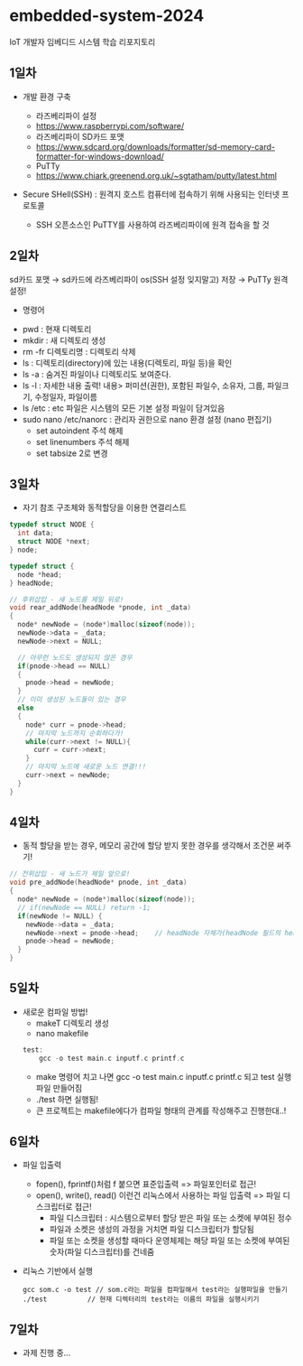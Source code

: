 # embedded-system-2024
IoT 개발자 임베디드 시스템 학습 리포지토리

## 1일차
- 개발 환경 구축
	- 라즈베리파이 설정
	- https://www.raspberrypi.com/software/
	- 라즈베리파이 SD카드 포맷
	- https://www.sdcard.org/downloads/formatter/sd-memory-card-formatter-for-windows-download/
	- PuTTy
	- https://www.chiark.greenend.org.uk/~sgtatham/putty/latest.html
	
- Secure SHell(SSH) : 원격지 호스트 컴퓨터에 접속하기 위해 사용되는 인터넷 프로토콜
	- SSH 오픈소스인 PuTTY를 사용하여 라즈베리파이에 원격 접속을 할 것
	
## 2일차
sd카드 포맷 → sd카드에 라즈베리파이 os(SSH 설정 잊지말고) 저장 → PuTTy 원격 설정!

* 명령어
- pwd : 현재 디렉토리
- mkdir : 새 디렉토리 생성
- rm -fr 디렉토리명 : 디렉토리 삭제
- ls : 디렉토리(directory)에 있는 내용(디렉토리, 파일 등)을 확인
- ls -a : 숨겨진 파일이나 디렉토리도 보여준다.
- ls -l : 자세한 내용 출력! 내용> 퍼미션(권한), 포함된 파일수, 소유자, 그룹, 파일크기, 수정일자, 파일이름
- ls /etc : etc 파일은 시스템의 모든 기본 설정 파일이 담겨있음
- sudo nano /etc/nanorc : 관리자 권한으로 nano 환경 설정 (nano 편집기)
	- set autoindent 주석 해제
	- set linenumbers 주석 해제
	- set tabsize 2로 변경

## 3일차
- 자기 참조 구조체와 동적할당을 이용한 연결리스트
```c
typedef struct NODE {
  int data;
  struct NODE *next;
} node;

typedef struct {
  node *head;
} headNode;
```

```c
// 후위삽입 - 새 노드를 제일 뒤로!
void rear_addNode(headNode *pnode, int _data)
{
  node* newNode = (node*)malloc(sizeof(node));
  newNode->data = _data;
  newNode->next = NULL;

  // 아무런 노드도 생성되지 않은 경우
  if(pnode->head == NULL)
  {
    pnode->head = newNode;
  }
  // 이미 생성된 노드들이 있는 경우
  else
  {
    node* curr = pnode->head;
    // 마지막 노드까지 순회하다가!
    while(curr->next != NULL){
      curr = curr->next;
    }
    // 마지막 노드에 새로운 노드 연결!!!
    curr->next = newNode;
  }
}
```

## 4일차
- 동적 할당을 받는 경우, 메모리 공간에 할당 받지 못한 경우를 생각해서 조건문 써주기!
```c
// 전위삽입 - 새 노드가 제일 앞으로!
void pre_addNode(headNode* pnode, int _data)
{
  node* newNode = (node*)malloc(sizeof(node));
  // if(newNode == NULL) return -1;
  if(newNode != NULL) {
    newNode->data = _data;
    newNode->next = pnode->head;    // headNode 자체가(headNode 필드의 head가)>
    pnode->head = newNode;
  }
}

```

## 5일차
- 새로운 컴파일 방법!
	- makeT 디렉토리 생성
	- nano makefile
	```c
	test:
		gcc -o test main.c inputf.c printf.c

	```
	- make 명령어 치고 나면 gcc -o test main.c inputf.c printf.c 되고 test 실행 파일 만들어짐
	- ./test 하면 실행됨!
	- 큰 프로젝트는 makefile에다가 컴파일 형태의 관계를 작성해주고 진행한대..!
	
## 6일차
- 파일 입출력
	- fopen(), fprintf()처럼 f 붙으면 표준입출력 => 파일포인터로 접근!
	- open(), write(), read() 이런건 리눅스에서 사용하는 파일 입출력 => 파일 디스크립터로 접근!
		- 파일 디스크립터 : 시스템으로부터 할당 받은 파일 또는 소켓에 부여된 정수
		- 파일과 소켓은 생성의 과정을 거치면 파일 디스크립터가 할당됨
		- 파일 또는 소켓을 생성할 때마다 운영체제는 해당 파일 또는 소켓에 부여된 숫자(파일 디스크립터)를 건네줌

- 리눅스 기반에서 실행
	```SHell
	gcc som.c -o test // som.c라는 파일을 컴파일해서 test라는 실행파일을 만들기
	./test			// 현재 디렉터리의 test라는 이름의 파일을 실행시키기
	```
	
## 7일차
- 과제 진행 중...
